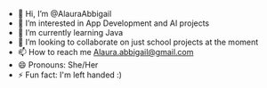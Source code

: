 - 👋 Hi, I’m @AlauraAbbigail
- 👀 I’m interested in App Development and AI projects
- 🌱 I’m currently learning Java 
- 💞️ I’m looking to collaborate on just school projects at the moment
- 📫 How to reach me Alaura.abbigail@gmail.com
- 😄 Pronouns: She/Her
- ⚡ Fun fact: I'm left handed :)

<!---
AlauraAbbigail/AlauraAbbigail is a ✨ special ✨ repository because its `README.md` (this file) appears on your GitHub profile.
You can click the Preview link to take a look at your changes.
--->
